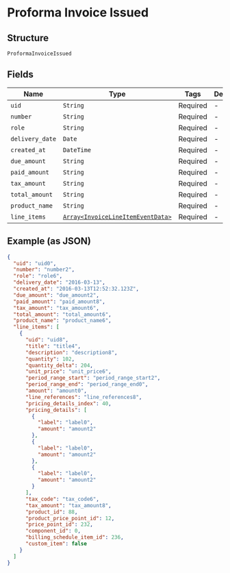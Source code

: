 
# Proforma Invoice Issued

## Structure

`ProformaInvoiceIssued`

## Fields

| Name | Type | Tags | Description |
|  --- | --- | --- | --- |
| `uid` | `String` | Required | - |
| `number` | `String` | Required | - |
| `role` | `String` | Required | - |
| `delivery_date` | `Date` | Required | - |
| `created_at` | `DateTime` | Required | - |
| `due_amount` | `String` | Required | - |
| `paid_amount` | `String` | Required | - |
| `tax_amount` | `String` | Required | - |
| `total_amount` | `String` | Required | - |
| `product_name` | `String` | Required | - |
| `line_items` | [`Array<InvoiceLineItemEventData>`](../../doc/models/invoice-line-item-event-data.md) | Required | - |

## Example (as JSON)

```json
{
  "uid": "uid0",
  "number": "number2",
  "role": "role6",
  "delivery_date": "2016-03-13",
  "created_at": "2016-03-13T12:52:32.123Z",
  "due_amount": "due_amount2",
  "paid_amount": "paid_amount8",
  "tax_amount": "tax_amount6",
  "total_amount": "total_amount6",
  "product_name": "product_name6",
  "line_items": [
    {
      "uid": "uid8",
      "title": "title4",
      "description": "description8",
      "quantity": 102,
      "quantity_delta": 204,
      "unit_price": "unit_price6",
      "period_range_start": "period_range_start2",
      "period_range_end": "period_range_end0",
      "amount": "amount0",
      "line_references": "line_references8",
      "pricing_details_index": 40,
      "pricing_details": [
        {
          "label": "label0",
          "amount": "amount2"
        },
        {
          "label": "label0",
          "amount": "amount2"
        },
        {
          "label": "label0",
          "amount": "amount2"
        }
      ],
      "tax_code": "tax_code6",
      "tax_amount": "tax_amount8",
      "product_id": 88,
      "product_price_point_id": 12,
      "price_point_id": 232,
      "component_id": 0,
      "billing_schedule_item_id": 236,
      "custom_item": false
    }
  ]
}
```


